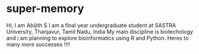 # super-memory
Hi, I am Abijith S
I am a final year undergraduate student at SASTRA University, Thanjavur, Tamil Nadu, India 
My main discipline is biotechology and i am planning to explore bioinformatics using R and Python.
Heres to many more successes !!!!
